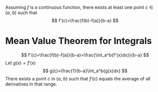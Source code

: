 Assuming $f$ is a continuous function, there exists at least one point $c \in (a, \ b)$ such that 
$$
f'(c)=\frac{f(b)-f(a)}{b-a}
$$
# Mean Value Theorem for Integrals
$$
f'(c)=\frac{f(b)-f(a)}{b-a}=\frac{\int_a^b{f'(x)dx}}{b-a}
$$
Let $g(x)=f'(x)$
$$
g(c)=\frac{1}{b-a}\int_a^b{g(x)dx}
$$
There exists a point $c$ in $(a, \ b)$ such that $f'(c)$ equals the average of all derivatives in that range. 
